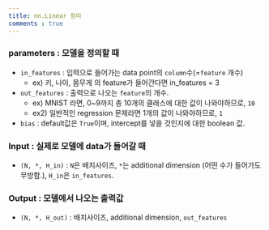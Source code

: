 ```yaml
---
title: nn.Linear 정리
comments : true
---
```


### parameters : 모델을 정의할 때

- `in_features` : 입력으로 들어가는 data point의 `column`수(=`feature` 개수)
  - ex) 키, 나이, 몸무게 의 feature가 들어간다면 in_features = 3
- `out_features` : 출력으로 나오는 `feature`의 개수. 
  - ex) MNIST 라면, 0~9까지 총 10개의 클래스에 대한 값이 나와야하므로, `10`
  - ex2) 일반적인 regression 문제라면 1개의 값이 나와야하므로, `1`
- `bias` : default값은 `True`이며, intercept를 넣을 것인지에 대한 boolean 값.

### Input : 실제로 모델에 data가 들어갈 때

- `(N, *, H_in)` : `N`은 배치사이즈, `*`는 additional dimension (어떤 수가 들어가도 무방함.), `H_in`은 `in_features`.

### Output : 모델에서 나오는 출력값

- `(N, *, H_out)` : 배치사이즈, additional dimension, `out_features`

